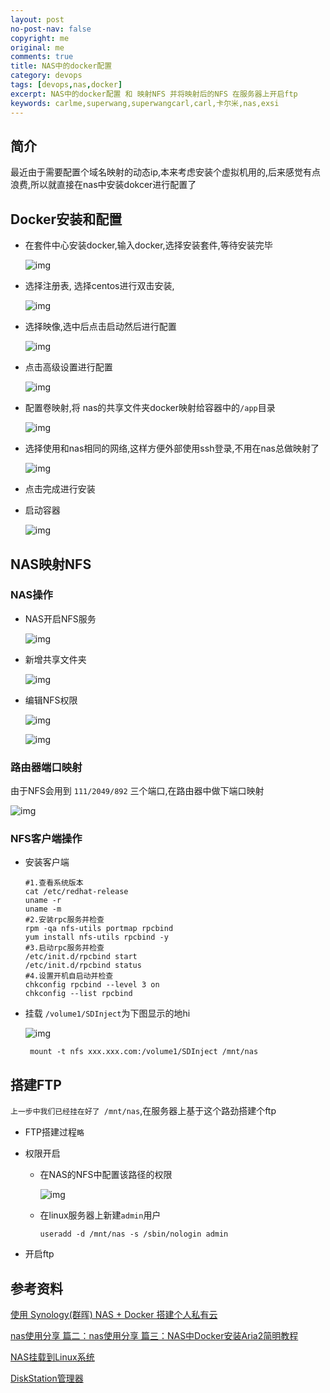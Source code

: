 ```yaml
---
layout: post
no-post-nav: false 
copyright: me
original: me
comments: true
title: NAS中的docker配置
category: devops
tags: [devops,nas,docker]
excerpt: NAS中的docker配置 和 映射NFS 并将映射后的NFS 在服务器上开启ftp
keywords: carlme,superwang,superwangcarl,carl,卡尔米,nas,exsi
---
```


## 简介

最近由于需要配置个域名映射的动态ip,本来考虑安装个虚拟机用的,后来感觉有点浪费,所以就直接在nas中安装dokcer进行配置了

## Docker安装和配置

- 在套件中心安装docker,输入docker,选择安装套件,等待安装完毕

  ![img]({{site.cdn}}/assets/images/blog/2019/20191119180559.jpg)

- 选择注册表, 选择centos进行双击安装,

  ![img]({{site.cdn}}/assets/images/blog/2019/20191119180654.jpg)

- 选择映像,选中后点击启动然后进行配置

  ![img]({{site.cdn}}/assets/images/blog/2019/20191119180754.jpg)

- 点击高级设置进行配置

  ![img]({{site.cdn}}/assets/images/blog/2019/20191119180852.jpg)

- 配置卷映射,将 nas的共享文件夹docker映射给容器中的`/app`目录

  ![img]({{site.cdn}}/assets/images/blog/2019/20191119180937.jpg)

- 选择使用和nas相同的网络,这样方便外部使用ssh登录,不用在nas总做映射了

  ![img]({{site.cdn}}/assets/images/blog/2019/20191119181100.jpg)

- 点击完成进行安装

- 启动容器

  ![img]({{site.cdn}}/assets/images/blog/2019/20191119181220.jpg)

## NAS映射NFS

### NAS操作

- NAS开启NFS服务

  ![img]({{site.cdn}}/assets/images/blog/2019/20191119184508.jpg)


- 新增共享文件夹

  ![img]({{site.cdn}}/assets/images/blog/2019/20191119184235.jpg)

- 编辑NFS权限

  ![img]({{site.cdn}}/assets/images/blog/2019/20191119184341.jpg)

  ![img]({{site.cdn}}/assets/images/blog/2019/20191119184410.jpg)

### 路由器端口映射

由于NFS会用到 `111/2049/892` 三个端口,在路由器中做下端口映射

![img]({{site.cdn}}/assets/images/blog/2019/20191119184602.jpg)

### NFS客户端操作

- 安装客户端

  ```shell
  #1.查看系统版本
  cat /etc/redhat-release
  uname -r
  uname -m
  #2.安装rpc服务并检查
  rpm -qa nfs-utils portmap rpcbind
  yum install nfs-utils rpcbind -y
  #3.启动rpc服务并检查
  /etc/init.d/rpcbind start 
  /etc/init.d/rpcbind status
  #4.设置开机自启动并检查
  chkconfig rpcbind --level 3 on
  chkconfig --list rpcbind
  ```

- 挂载 `/volume1/SDInject`为下图显示的地hi

  ![img]({{site.cdn}}/assets/images/blog/2019/20191119184909.jpg)

  ```
   mount -t nfs xxx.xxx.com:/volume1/SDInject /mnt/nas
  ```

## 搭建FTP

`上一步中我们已经挂在好了 /mnt/nas`,在服务器上基于这个路劲搭建个ftp

- FTP搭建过程`略`

- 权限开启

  - 在NAS的NFS中配置该路径的权限

    ![img]({{site.cdn}}/assets/images/blog/2019/20191121153125.jpg)

  - 在linux服务器上新建`admin`用户

    ```shell
    useradd -d /mnt/nas -s /sbin/nologin admin
    ```

- 开启ftp

## 参考资料

[使用 Synology(群晖) NAS + Docker 搭建个人私有云](https://www.ituring.com.cn/article/507426)

[nas使用分享 篇二：nas使用分享 篇三：NAS中Docker安装Aria2简明教程](https://post.smzdm.com/p/a6lnx9oe/)

[NAS挂载到Linux系统](https://blog.csdn.net/y_f_raquelle/article/details/95344324)

[DiskStation管理器](https://www.synology.com/en-us/knowledgebase/DSM/tutorial/File_Sharing/How_to_access_files_on_Synology_NAS_within_the_local_network_NFS)